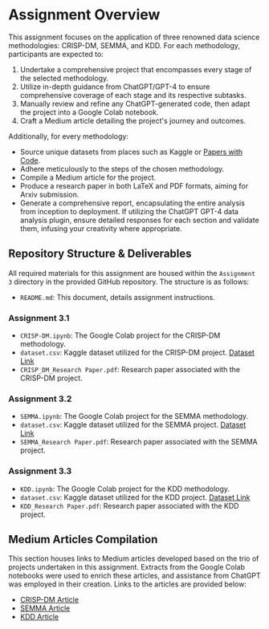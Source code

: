# Assignment Overview

This assignment focuses on the application of three renowned data science methodologies: CRISP-DM, SEMMA, and KDD. For each methodology, participants are expected to:

1. Undertake a comprehensive project that encompasses every stage of the selected methodology.
2. Utilize in-depth guidance from ChatGPT/GPT-4 to ensure comprehensive coverage of each stage and its respective subtasks.
3. Manually review and refine any ChatGPT-generated code, then adapt the project into a Google Colab notebook.
4. Craft a Medium article detailing the project's journey and outcomes.

Additionally, for every methodology:
- Source unique datasets from places such as Kaggle or [Papers with Code](https://paperswithcode.com/datasetsLinks).
- Adhere meticulously to the steps of the chosen methodology.
- Compile a Medium article for the project.
- Produce a research paper in both LaTeX and PDF formats, aiming for Arxiv submission.
- Generate a comprehensive report, encapsulating the entire analysis from inception to deployment. If utilizing the ChatGPT GPT-4 data analysis plugin, ensure detailed responses for each section and validate them, infusing your creativity where appropriate.

## Repository Structure & Deliverables

All required materials for this assignment are housed within the `Assignment 3` directory in the provided GitHub repository. The structure is as follows:

- `README.md`: This document, details assignment instructions.

### Assignment 3.1
- `CRISP-DM.ipynb`: The Google Colab project for the CRISP-DM methodology.
- `dataset.csv`: Kaggle dataset utilized for the CRISP-DM project. [Dataset Link](https://www.kaggle.com/datasets/prakharrathi25/banking-dataset-marketing-targets)
- `CRISP_DM_Research Paper.pdf`: Research paper associated with the CRISP-DM project.

### Assignment 3.2
- `SEMMA.ipynb`: The Google Colab project for the SEMMA methodology.
- `dataset.csv`: Kaggle dataset utilized for the SEMMA project. [Dataset Link](https://www.kaggle.com/datasets/nelgiriyewithana/top-spotify-songs-2023)
- `SEMMA_Research Paper.pdf`: Research paper associated with the SEMMA project.

### Assignment 3.3
- `KDD.ipynb`: The Google Colab project for the KDD methodology.
- `dataset.csv`: Kaggle dataset utilized for the KDD project. [Dataset Link](https://www.kaggle.com/datasets/whenamancodes/impacts-of-energy-production)
- `KDD_Research Paper.pdf`: Research paper associated with the KDD project.

## Medium Articles Compilation

This section houses links to Medium articles developed based on the trio of projects undertaken in this assignment. Extracts from the Google Colab notebooks were used to enrich these articles, and assistance from ChatGPT was employed in their creation. Links to the articles are provided below:

- [CRISP-DM Article](https://medium.com/@SriVinayA/unraveling-banking-data-with-the-crisp-dm-methodology-9054120d7d53)
- [SEMMA Article](https://medium.com/@SriVinayA/deciphering-the-popularity-of-spotify-songs-with-the-semma-methodology-ac377ecb6c4b)
- [KDD Article](https://medium.com/@SriVinayA/unlocking-insights-on-energys-water-footprint-a-deep-dive-with-kdd-methodology-for-eda-b6e6ff36f256)
